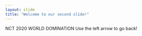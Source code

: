 ```yaml
---
layout: slide
title: "Welcome to our second slide!"
---
```

NCT 2020 WORLD DOMINATION
Use the left arrow to go back!
